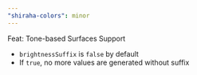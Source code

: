```yaml
---
"shiraha-colors": minor
---
```


Feat: Tone-based Surfaces Support
  - `brightnessSuffix` is `false` by default
  - If `true`, no more values are generated without suffix
